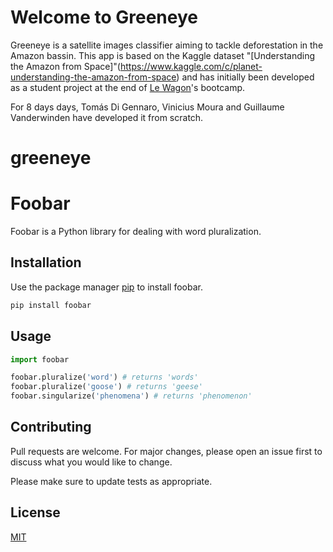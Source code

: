 # Welcome to Greeneye

Greeneye is a satellite images classifier aiming to tackle deforestation in the Amazon bassin. This app is based on the Kaggle dataset "[Understanding the Amazon from Space]"(https://www.kaggle.com/c/planet-understanding-the-amazon-from-space) 
and has initially been developed as a student project at the end of [Le Wagon](https://www.lewagon.com/)'s bootcamp.

For 8 days days, Tomás Di Gennaro, Vinicius Moura and Guillaume Vanderwinden have developed it from scratch.




# greeneye

# Foobar

Foobar is a Python library for dealing with word pluralization.

## Installation

Use the package manager [pip](https://pip.pypa.io/en/stable/) to install foobar.

```bash
pip install foobar
```

## Usage

```python
import foobar

foobar.pluralize('word') # returns 'words'
foobar.pluralize('goose') # returns 'geese'
foobar.singularize('phenomena') # returns 'phenomenon'
```

## Contributing
Pull requests are welcome. For major changes, please open an issue first to discuss what you would like to change.

Please make sure to update tests as appropriate.

## License
[MIT](https://choosealicense.com/licenses/mit/)
